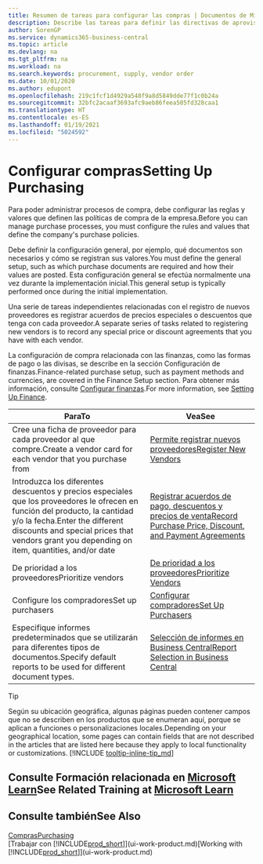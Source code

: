 ```yaml
---
title: Resumen de tareas para configurar las compras | Documentos de Microsoft
description: Describe las tareas para definir las directivas de aprovisionamiento de su empresa y configurar sus procesos de compra.
author: SorenGP
ms.service: dynamics365-business-central
ms.topic: article
ms.devlang: na
ms.tgt_pltfrm: na
ms.workload: na
ms.search.keywords: procurement, supply, vendor order
ms.date: 10/01/2020
ms.author: edupont
ms.openlocfilehash: 219c1fcf1d4929a548f9a8d5849dde77f1c0b24a
ms.sourcegitcommit: 32bfc2acaaf3693afc9aeb86feea505fd328caa1
ms.translationtype: HT
ms.contentlocale: es-ES
ms.lasthandoff: 01/19/2021
ms.locfileid: "5024592"
---
```

# <a name="setting-up-purchasing"></a><span data-ttu-id="652ef-103">Configurar compras</span><span class="sxs-lookup"><span data-stu-id="652ef-103">Setting Up Purchasing</span></span>
<span data-ttu-id="652ef-104">Para poder administrar procesos de compra, debe configurar las reglas y valores que definen las políticas de compra de la empresa.</span><span class="sxs-lookup"><span data-stu-id="652ef-104">Before you can manage purchase processes, you must configure the rules and values that define the company's purchase policies.</span></span>

<span data-ttu-id="652ef-105">Debe definir la configuración general, por ejemplo, qué documentos son necesarios y cómo se registran sus valores.</span><span class="sxs-lookup"><span data-stu-id="652ef-105">You must define the general setup, such as which purchase documents are required and how their values are posted.</span></span> <span data-ttu-id="652ef-106">Esta configuración general se efectúa normalmente una vez durante la implementación inicial.</span><span class="sxs-lookup"><span data-stu-id="652ef-106">This general setup is typically performed once during the initial implementation.</span></span>

<span data-ttu-id="652ef-107">Una serie de tareas independientes relacionadas con el registro de nuevos proveedores es registrar acuerdos de precios especiales o descuentos que tenga con cada proveedor.</span><span class="sxs-lookup"><span data-stu-id="652ef-107">A separate series of tasks related to registering new vendors is to record any special price or discount agreements that you have with each vendor.</span></span>

<span data-ttu-id="652ef-108">La configuración de compra relacionada con las finanzas, como las formas de pago o las divisas, se describe en la sección Configuración de finanzas.</span><span class="sxs-lookup"><span data-stu-id="652ef-108">Finance-related purchase setup, such as payment methods and currencies, are covered in the Finance Setup section.</span></span> <span data-ttu-id="652ef-109">Para obtener más información, consulte [Configurar finanzas](finance-setup-finance.md).</span><span class="sxs-lookup"><span data-stu-id="652ef-109">For more information, see [Setting Up Finance](finance-setup-finance.md).</span></span>

| <span data-ttu-id="652ef-110">Para</span><span class="sxs-lookup"><span data-stu-id="652ef-110">To</span></span> | <span data-ttu-id="652ef-111">Vea</span><span class="sxs-lookup"><span data-stu-id="652ef-111">See</span></span> |
| --- | --- |
| <span data-ttu-id="652ef-112">Cree una ficha de proveedor para cada proveedor al que compre.</span><span class="sxs-lookup"><span data-stu-id="652ef-112">Create a vendor card for each vendor that you purchase from</span></span>|[<span data-ttu-id="652ef-113">Permite registrar nuevos proveedores</span><span class="sxs-lookup"><span data-stu-id="652ef-113">Register New Vendors</span></span>](purchasing-how-register-new-vendors.md) |
| <span data-ttu-id="652ef-114">Introduzca los diferentes descuentos y precios especiales que los proveedores le ofrecen en función del producto, la cantidad y/o la fecha.</span><span class="sxs-lookup"><span data-stu-id="652ef-114">Enter the different discounts and special prices that vendors grant you depending on item, quantities, and/or date</span></span> |[<span data-ttu-id="652ef-115">Registrar acuerdos de pago, descuentos y precios de venta</span><span class="sxs-lookup"><span data-stu-id="652ef-115">Record Purchase Price, Discount, and Payment Agreements</span></span>](purchasing-how-record-purchase-price-discount-payment-agreements.md) |
| <span data-ttu-id="652ef-116">De prioridad a los proveedores</span><span class="sxs-lookup"><span data-stu-id="652ef-116">Prioritize vendors</span></span> |[<span data-ttu-id="652ef-117">De prioridad a los proveedores</span><span class="sxs-lookup"><span data-stu-id="652ef-117">Prioritize Vendors</span></span>](purchasing-how-prioritize-vendors.md) |
| <span data-ttu-id="652ef-118">Configure los compradores</span><span class="sxs-lookup"><span data-stu-id="652ef-118">Set up purchasers</span></span> |[<span data-ttu-id="652ef-119">Configurar compradores</span><span class="sxs-lookup"><span data-stu-id="652ef-119">Set Up Purchasers</span></span>](purchasing-how-setup-purchasers.md) |
|<span data-ttu-id="652ef-120">Especifique informes predeterminados que se utilizarán para diferentes tipos de documentos.</span><span class="sxs-lookup"><span data-stu-id="652ef-120">Specify default reports to be used for different document types.</span></span>|[<span data-ttu-id="652ef-121">Selección de informes en Business Central</span><span class="sxs-lookup"><span data-stu-id="652ef-121">Report Selection in Business Central</span></span>](across-report-selections.md)|

> [!TIP]
> <span data-ttu-id="652ef-122">Según su ubicación geográfica, algunas páginas pueden contener campos que no se describen en los productos que se enumeran aquí, porque se aplican a funciones o personalizaciones locales.</span><span class="sxs-lookup"><span data-stu-id="652ef-122">Depending on your geographical location, some pages can contain fields that are not described in the articles that are listed here because they apply to local functionality or customizations.</span></span> [!INCLUDE [tooltip-inline-tip_md](includes/tooltip-inline-tip_md.md)]

## <a name="see-related-training-at-microsoft-learn"></a><span data-ttu-id="652ef-123">Consulte Formación relacionada en [Microsoft Learn](/learn/paths/trade-get-started-dynamics-365-business-central/)</span><span class="sxs-lookup"><span data-stu-id="652ef-123">See Related Training at [Microsoft Learn](/learn/paths/trade-get-started-dynamics-365-business-central/)</span></span>

## <a name="see-also"></a><span data-ttu-id="652ef-124">Consulte también</span><span class="sxs-lookup"><span data-stu-id="652ef-124">See Also</span></span>

[<span data-ttu-id="652ef-125">Compras</span><span class="sxs-lookup"><span data-stu-id="652ef-125">Purchasing</span></span>](purchasing-manage-purchasing.md)  
<span data-ttu-id="652ef-126">[Trabajar con [!INCLUDE[prod_short](includes/prod_short.md)]](ui-work-product.md)</span><span class="sxs-lookup"><span data-stu-id="652ef-126">[Working with [!INCLUDE[prod_short](includes/prod_short.md)]](ui-work-product.md)</span></span>
